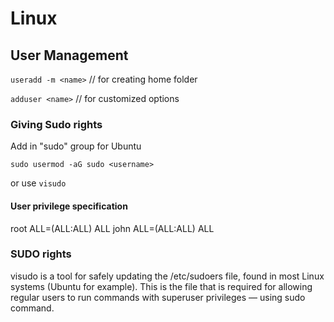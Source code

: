 # Linux



## User Management
 

`useradd -m <name>`
// for creating home folder

``adduser <name>``
// for customized options

### Giving Sudo rights

Add in "sudo" group for Ubuntu 

``sudo usermod -aG sudo <username>``

or use
``visudo``

#### User privilege specification
root    ALL=(ALL:ALL) ALL
john  ALL=(ALL:ALL) ALL

### SUDO rights 
visudo is a tool for safely updating the /etc/sudoers file, found in most Linux systems (Ubuntu for example). This is the file that is required for allowing regular users to run commands with superuser privileges — using sudo command.
